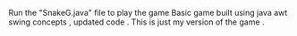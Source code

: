 Run the "SnakeG.java" file to play the game 
Basic game built using java awt swing concepts , updated code .
This is just my version of the game .
